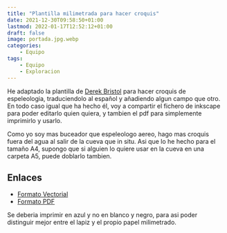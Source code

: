 ```yaml
---
title: "Plantilla milimetrada para hacer croquis"
date: 2021-12-30T09:58:50+01:00
lastmod: 2022-01-17T12:52:12+01:00
draft: false
image: portada.jpg.webp
categories:
    - Equipo
tags:
    - Equipo
    - Exploracion
---
```



He adaptado la plantilla de [Derek Bristol](https://www.derekbristol.com/survey-efficiency) para hacer croquis de espeleologia, traduciendolo al español y añadiendo algun campo que otro. En todo caso igual que ha hecho él, voy a compartir el fichero de inkscape para poder editarlo quien quiera, y tambien el pdf para simplemente imprimirlo y usarlo.

Como yo soy mas buceador que espeleologo aereo, hago mas croquis fuera del agua al salir de la cueva que in situ. Asi que lo he hecho para el tamaño A4, supongo que si alguien lo quiere usar en la cueva en una carpeta A5, puede doblarlo tambien.

## Enlaces

* [Formato Vectorial](plantilla.ai)
* [Formato PDF](plantilla.pdf)

Se deberia imprimir en azul y no en blanco y negro, para asi poder distinguir mejor entre el lapiz y el propio papel milimetrado.